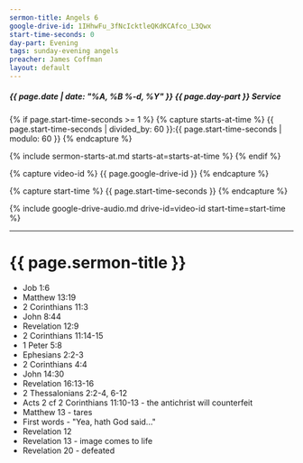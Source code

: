 ```yaml
---
sermon-title: Angels 6
google-drive-id: 1IHhwFu_3fNcIcktleQKdKCAfco_L3Qwx
start-time-seconds: 0
day-part: Evening
tags: sunday-evening angels
preacher: James Coffman
layout: default
---
```


##### {{ page.date | date: "%A, %B %-d, %Y" }} {{ page.day-part }} Service

{% if page.start-time-seconds >= 1 %}
{% capture starts-at-time %}
{{ page.start-time-seconds | divided_by: 60 }}:{{ page.start-time-seconds | modulo: 60 }}
{% endcapture %}

{% include sermon-starts-at.md starts-at=starts-at-time %}
{% endif %}

{% capture video-id %}
{{ page.google-drive-id }}
{% endcapture %}

{% capture start-time %}
{{ page.start-time-seconds }}
{% endcapture %}

{% include google-drive-audio.md drive-id=video-id start-time=start-time %}

***

# {{ page.sermon-title }}

- Job 1:6
- Matthew 13:19
- 2 Corinthians 11:3
- John 8:44
- Revelation 12:9
- 2 Corinthians 11:14-15
- 1 Peter 5:8
- Ephesians 2:2-3
- 2 Corinthians 4:4
- John 14:30
- Revelation 16:13-16
- 2 Thessalonians 2:2-4, 6-12
- Acts 2 cf 2 Corinthians 11:10-13 - the antichrist will counterfeit
- Matthew 13 - tares
- First words - "Yea, hath God said..."
- Revelation 12
- Revelation 13 - image comes to life
- Revelation 20 - defeated
